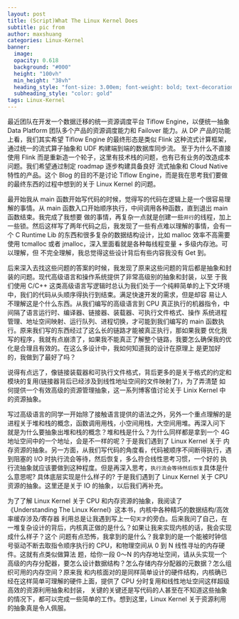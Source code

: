 ```yaml
---
layout: post
title: (Script)What The Linux Kernel Does
subtitle: pic from 
author: maxshuang
categories: Linux-Kernel
banner:
  image:  
  opacity: 0.618
  background: "#000"
  height: "100vh"
  min_height: "38vh"
  heading_style: "font-size: 3.00em; font-weight: bold; text-decoration: underline"
  subheading_style: "color: gold"
tags: Linux-Kernel 
---
```


最近团队在开发一个数据迁移的统一资源调度平台 Tiflow Engine，以便统一抽象 Data Platform 团队多个产品的资源调度能力和 Failover 能力。从 DP 
产品的功能上看，我们其实希望 Tiflow Engine 的最终形态是类似 Flink 这种流式计算框架，通过统一的流式算子抽象和 UDF 构建端到端的数据库同步流。
至于为什么不直接使用 Flink 而是重新造一个轮子，这里有技术栈的问题，也有已有业务的改造成本问题。我们希望通过制定 roadmap 逐步构建具备良好
流式抽象和 Cloud Native 特性的产品。这个 Blog 的目的不是讨论 Tiflow Engine，而是我在思考我们要做的最终东西的过程中想到的关于 Linux Kernel 的问题。

最开始我从 main 函数开始写代码的时候，觉得写的代码在逻辑上是一个很容易理解的事情。从 main 函数入口开始顺序执行，中间调用各种函数，直到退出 main 函数结束。我完成了我想要
做的事情，再复杂一点就是创建一些`并行`的线程，加上一些锁。然后这样写了两年代码之后，我发现了一些有点难以理解的事情，会有一个 C Runtime Lib
的东西和很多复杂的数据结构设计，比如 malloc 效率不高需要使用 tcmalloc 或者 jmalloc，深入里面看就是各种每线程变量 + 多级内存池。可以理解，但
不完全理解，我总觉得这些设计背后有些内容我没有 Get 到。

后来深入去找这些问题的答案的时候，我发现了原来这些问题的背后都是抽象和封装的问题。现代高级语言和操作系统提供了非常高级别的抽象和封装，以至
于我们使用 C/C++ 这类高级语言写逻辑时总认为我们处于一个纯粹简单的上下文环境中，我们的代码从头顺序得执行到结束。满足快速开发的需求，但是却容
易让人不理解这是个什么东西。从我们编写的高级语言到 CPU 真正执行的机器指令，中间隔了语言运行时、编译器、链接器、装载器、可执行文件格式、操作
系统进程管理、地址空间映射、运行队列、进程切换，才可能到我们编写的 main 函数执行。原来我们写的东西经过了这么长的链路才能被真正执行，那如果我要
优化我写的程序，我就有点崩溃了，如果我不能真正了解整个链路，我要怎么确保我的优化是合理且有效的。在这么多设计中，我如何知道我的设计在原理上
是更加好的，我做到了最好了吗？

说得有点远了，像链接装载器和可执行文件格式，背后更多的是关于格式的约定和模块的复用(链接器背后已经涉及到线性地址空间的文件映射了)，为了弄清楚
如何提供一个有效高级的资源管理抽象，这一系列博客值讨论关于 Linix Kernel 中的资源抽象。

写过高级语言的同学一开始除了接触语言提供的语法之外，另外一个重点理解的是进程关于堆和栈的概念，函数调用用栈，小空间用栈，大空间用堆。再深入问下
就是为什么要抽象出堆和栈的概念？堆和栈是什么？为什么同样都是拿到一个 4G 地址空间中的一个地址，会是不一样的呢？于是我们遇到了 Linux Kernel 关于
内存资源的抽象。另一方面，从我们写代码的角度看，代码被顺序不间断得执行，遇到阻塞的 I/O 时执行流会等待，然后恢复，多么符合线性思考习惯，一个好的
执行流抽象就应该要做到这种程度。但是再深入思考，`执行流会等待然后恢复`具体是什么意思呢? 具体底层实现是什么样子的? 于是我们遇到了 Linux Kernel
关于 CPU 资源的抽象。这里还是关于 IO 的抽象，以后我们再补充。

为了了解 Linux Kernel 关于 CPU 和内存资源的抽象，我阅读了《Understanding The Linux Kernel》这本书，内核中各种精巧的数据结构/高效率缓存涉及/寄存器
利用总是让我遇到写上一句`天才`的旁白。后来我问了自己，在一堆复杂设计的背后，内核真正做的是什么？如果让我来实现内核的话，我会实现成什么样子？这个
问题有点恐怖，我拿到的是什么？我拿到的是一个能被时钟信号驱动不断去取指令顺序执行的 CPU，和物理空间从 0 到 N 线性寻址的内存硬件。这就有点类似做算法
题，给你一段 0～N 的内存地址空间，请从头实现一个高级的内存分配器，要怎么设计数据结构？怎么存储内存分配器的元数据？怎么组织可用的内存空间？原来我
和内核面对的是同样简单设计的硬件结构，内核确已经在这样简单可理解的硬件上面，提供了 CPU 分时复用和线性地址空间这样超级高效的资源利用抽象和封装，
关键的关键还是写代码的人甚至在不知道这些抽象的情况下，都可以完成一些简单的工作。想到这里，Linux Kernel 关于资源利用的抽象真是令人佩服。
